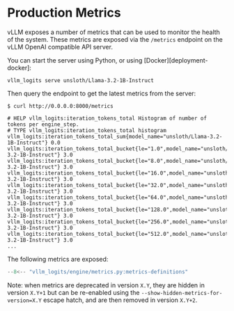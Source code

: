 # Production Metrics

vLLM exposes a number of metrics that can be used to monitor the health of the
system. These metrics are exposed via the `/metrics` endpoint on the vLLM
OpenAI compatible API server.

You can start the server using Python, or using [Docker][deployment-docker]:

```console
vllm_logits serve unsloth/Llama-3.2-1B-Instruct
```

Then query the endpoint to get the latest metrics from the server:

```console
$ curl http://0.0.0.0:8000/metrics

# HELP vllm_logits:iteration_tokens_total Histogram of number of tokens per engine_step.
# TYPE vllm_logits:iteration_tokens_total histogram
vllm_logits:iteration_tokens_total_sum{model_name="unsloth/Llama-3.2-1B-Instruct"} 0.0
vllm_logits:iteration_tokens_total_bucket{le="1.0",model_name="unsloth/Llama-3.2-1B-Instruct"} 3.0
vllm_logits:iteration_tokens_total_bucket{le="8.0",model_name="unsloth/Llama-3.2-1B-Instruct"} 3.0
vllm_logits:iteration_tokens_total_bucket{le="16.0",model_name="unsloth/Llama-3.2-1B-Instruct"} 3.0
vllm_logits:iteration_tokens_total_bucket{le="32.0",model_name="unsloth/Llama-3.2-1B-Instruct"} 3.0
vllm_logits:iteration_tokens_total_bucket{le="64.0",model_name="unsloth/Llama-3.2-1B-Instruct"} 3.0
vllm_logits:iteration_tokens_total_bucket{le="128.0",model_name="unsloth/Llama-3.2-1B-Instruct"} 3.0
vllm_logits:iteration_tokens_total_bucket{le="256.0",model_name="unsloth/Llama-3.2-1B-Instruct"} 3.0
vllm_logits:iteration_tokens_total_bucket{le="512.0",model_name="unsloth/Llama-3.2-1B-Instruct"} 3.0
...
```

The following metrics are exposed:

```python
--8<-- "vllm_logits/engine/metrics.py:metrics-definitions"
```

Note: when metrics are deprecated in version `X.Y`, they are hidden in version `X.Y+1`
but can be re-enabled using the `--show-hidden-metrics-for-version=X.Y` escape hatch,
and are then removed in version `X.Y+2`.
